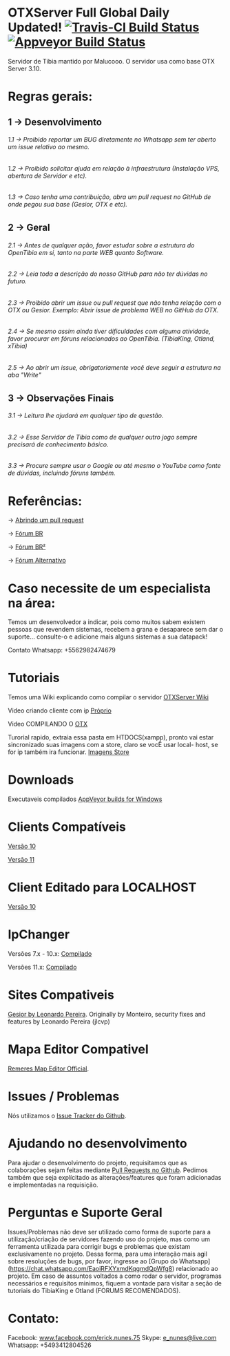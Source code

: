 # OTXServer Full Global Daily Updated!  [![Travis-CI Build Status](https://travis-ci.org/malucooo/Otxserver-New.svg?branch=master)](https://travis-ci.org/malucooo/Otxserver-New) [![Appveyor Build Status](https://ci.appveyor.com/api/projects/status/github/malucooo/otxserver-new?branch=master&svg=true)](https://ci.appveyor.com/project/malucooo/otxserver-new/) 

Servidor de Tibia mantido por Malucooo. O servidor usa como base OTX Server 3.10.


# Regras gerais:
## 1 -> Desenvolvimento
###### 1.1 -> Proibido reportar um BUG diretamente no Whatsapp sem ter aberto um issue relativo ao mesmo.
###### 1.2 -> Proibido solicitar ajuda em relação à infraestrutura (Instalação VPS, abertura de Servidor e etc).
###### 1.3 -> Caso tenha uma contribuição, abra um pull request no GitHub de onde pegou sua base (Gesior, OTX e etc).

## 2 -> Geral
###### 2.1 -> Antes de qualquer ação, favor estudar sobre a estrutura do OpenTibia em si, tanto na parte WEB quanto Software.
###### 2.2 -> Leia toda a descrição do nosso GitHub para não ter dúvidas no futuro.
###### 2.3 -> Proibido abrir um issue ou pull request que não tenha relação com o OTX ou Gesior. Exemplo: Abrir issue de problema WEB no GitHub da OTX.
###### 2.4 -> Se mesmo assim ainda tiver dificuldades com alguma atividade, favor procurar em fóruns relacionados ao OpenTibia. (TibiaKing, Otland, xTibia)
###### 2.5 -> Ao abrir um issue, obrigatoriamente você deve seguir a estrutura na aba "Write"

## 3 -> Observações Finais
###### 3.1 -> Leitura lhe ajudará em qualquer tipo de questão.
###### 3.2 -> Esse Servidor de Tibia como de qualquer outro jogo sempre precisará de conhecimento básico.
###### 3.3 -> Procure sempre usar o Google ou até mesmo o YouTube como fonte de dúvidas, incluindo fóruns também.

# Referências:
-> [Abrindo um pull request](https://www.youtube.com/watch?v=E8MPe6tCMo8)

-> [Fórum BR](http://www.tibiaking.com)

-> [Fórum BR²](http://www.xtibia.com)

-> [Fórum Alternativo](https://www.otland.net)

# Caso necessite de um especialista na área:
Temos um desenvolvedor a indicar, pois como muitos sabem existem pessoas que revendem sistemas, recebem a grana e desaparece sem dar o suporte... consulte-o e adicione mais alguns sistemas a sua datapack!

Contato Whatsapp: +5562982474679

# Tutoriais
Temos uma Wiki explicando como compilar o servidor  [OTXServer Wiki](https://github.com/malucooo/Otxserver-New/wiki)

Video criando cliente com ip [Próprio](https://www.youtube.com/watch?v=AsZIpPytDb8)

Video COMPILANDO O [OTX](https://youtu.be/LPMrc08xlaw)

Turorial rapido, extraia essa pasta em HTDOCS(xampp), pronto vai estar sincronizado suas imagens com a store, claro se vocÊ usar local- host, se for ip também ira funcionar.
[Imagens Store](http://www.mediafire.com/file/jf8abs8z9h9i2h8/store.rar)


# Downloads
Executaveis compilados [AppVeyor builds for Windows](https://ci.appveyor.com/project/malucooo/otxserver-new)

# Clients Compatíveis
[Versão 10](https://secure.tibia.com/account/?subtopic=downloadclient&step=downloadoutdated)

[Versão 11](https://secure.tibia.com/account/?subtopic=downloadclient)

# Client Editado para LOCALHOST
[Versão 10](https://github.com/malucooo/Otxserver-New/tree/master/client/localhost.zip)

# IpChanger
Versões 7.x - 10.x: [Compilado](https://static.otland.net/ipchanger.exe)

Versões 11.x: [Compilado](http://www.tibiaking.com/forum/forums/topic/82629-1140-ip-changer/)

# Sites Compativeis

[Gesior by Leonardo Pereira](https://github.com/jlcvp/GesiorMonteiro/archive/master.zip).
Originally by Monteiro, security fixes and features by Leonardo Pereira (jlcvp)

# Mapa Editor Compativel
[Remeres Map Editor Official](https://github.com/hjnilsson/rme).

# Issues / Problemas
Nós utilizamos o [Issue Tracker do Github](https://github.com/malucooo/Otxserver-new/issues).

# Ajudando no desenvolvimento
Para ajudar o desenvolvimento do projeto, requisitamos que as colaborações sejam feitas mediante [Pull Requests no Github](https://github.com/malucooo/Otxserver-new/pulls). Pedimos também que seja explícitado as alterações/features que foram adicionadas e implementadas na requisição.

# Perguntas e Suporte Geral
Issues/Problemas não deve ser utilizado como forma de suporte para a utilização/criação de servidores fazendo uso do projeto, mas como um ferramenta utilizada para corrigir bugs e problemas que existam exclusivamente no projeto. Dessa forma, para uma interação mais agil sobre resoluções de bugs, por favor, ingresse ao [Grupo do Whatsapp] (https://chat.whatsapp.com/EaoiRFXYxmdKqgmdQpWfg8) relacionado ao projeto. Em caso de assuntos voltados a como rodar o servidor, programas necessários e requisitos minimos, fiquem a vontade para visitar a seção de tutoriais do TibiaKing e Otland (FORUMS RECOMENDADOS).

# Contato:
Facebook: www.facebook.com/erick.nunes.75
Skype: e_nunes@live.com
Whatsapp: +5493412804526

